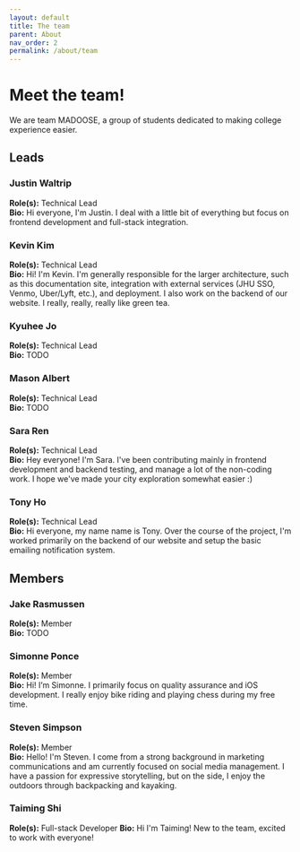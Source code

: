 ```yaml
---
layout: default
title: The team
parent: About
nav_order: 2
permalink: /about/team
---
```


# Meet the team!

We are team MADOOSE, a group of students dedicated to making college experience easier.

## Leads

### Justin Waltrip
**Role(s):** Technical Lead  
**Bio:** Hi everyone, I'm Justin.  I deal with a little bit of everything but focus on frontend development and full-stack integration.

### Kevin Kim
**Role(s):** Technical Lead  
**Bio:** Hi! I'm Kevin. I'm generally responsible for the larger architecture, such as this documentation site, integration with external services (JHU SSO, Venmo, Uber/Lyft, etc.), and deployment. I also work on the backend of our website. I really, really, really like green tea.

### Kyuhee Jo
**Role(s):** Technical Lead  
**Bio:** TODO

### Mason Albert
**Role(s):** Technical Lead  
**Bio:** TODO

### Sara Ren
**Role(s):** Technical Lead  
**Bio:** Hey everyone! I'm Sara. I've been contributing mainly in frontend development and backend testing, and manage a lot of the non-coding work. I hope we've made your city exploration somewhat easier :)

### Tony Ho
**Role(s):** Technical Lead  
**Bio:** Hi everyone, my name name is Tony. Over the course of the project, I'm worked primarily on the backend of our website and setup the basic emailing notification system. 

## Members

### Jake Rasmussen
**Role(s):** Member  
**Bio:** TODO

### Simonne Ponce
**Role(s):** Member  
**Bio:** Hi! I’m Simonne. I primarily focus on quality assurance and iOS development. I really enjoy bike riding and playing chess during my free time.

### Steven Simpson
**Role(s):** Member  
**Bio:** Hello! I'm Steven. I come from a strong background in marketing communications and am currently focused on social media management. I have a passion for expressive storytelling, but on the side, I enjoy the outdoors through backpacking and kayaking.

### Taiming Shi
**Role(s):** Full-stack Developer 
**Bio:** Hi I'm Taiming! New to the team, excited to work with everyone!
